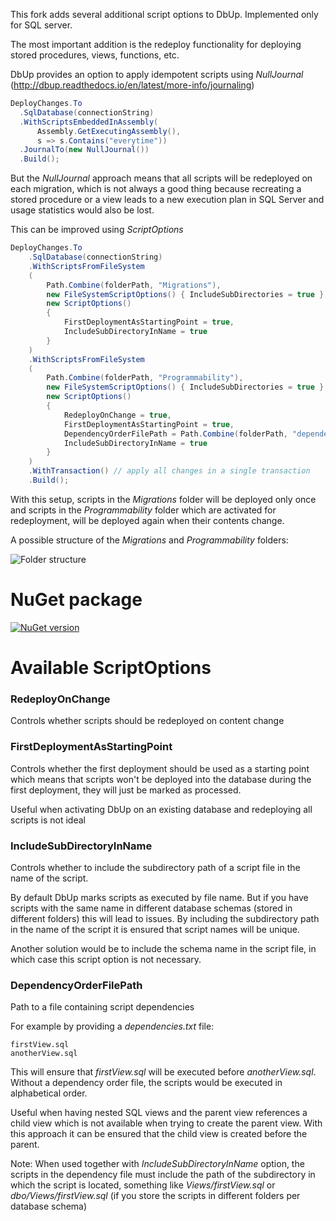 This fork adds several additional script options to DbUp. Implemented only for SQL server.

The most important addition is the redeploy functionality for deploying stored procedures, views, functions, etc. 

DbUp provides an option to apply idempotent scripts using _NullJournal_ (http://dbup.readthedocs.io/en/latest/more-info/journaling)

```csharp
DeployChanges.To
  .SqlDatabase(connectionString)
  .WithScriptsEmbeddedInAssembly(
      Assembly.GetExecutingAssembly(),
      s => s.Contains("everytime"))
  .JournalTo(new NullJournal())
  .Build();
```

But the _NullJournal_ approach means that all scripts will be redeployed on each migration, which is not always a good thing because recreating a stored procedure or a view leads to a new execution plan in SQL Server and usage statistics would also be lost. 

This can be improved using _ScriptOptions_

```csharp
DeployChanges.To
    .SqlDatabase(connectionString)
    .WithScriptsFromFileSystem
    (
        Path.Combine(folderPath, "Migrations"), 
        new FileSystemScriptOptions() { IncludeSubDirectories = true },
        new ScriptOptions()
        {
            FirstDeploymentAsStartingPoint = true,
            IncludeSubDirectoryInName = true
        }
    )
    .WithScriptsFromFileSystem
    (
        Path.Combine(folderPath, "Programmability"),
        new FileSystemScriptOptions() { IncludeSubDirectories = true },
        new ScriptOptions()
        {
            RedeployOnChange = true,
            FirstDeploymentAsStartingPoint = true,
            DependencyOrderFilePath = Path.Combine(folderPath, "dependencies.txt"),
            IncludeSubDirectoryInName = true
        }
    )
    .WithTransaction() // apply all changes in a single transaction
    .Build();
```

With this setup, scripts in the _Migrations_ folder will be deployed only once and scripts in the _Programmability_ folder which are activated for redeployment, will be deployed again when their contents change. 

A possible structure of the _Migrations_ and _Programmability_ folders:

![Folder structure](https://raw.githubusercontent.com/szilarddavid/dbup.onchange/master/docs/images/onchange.png)

# NuGet package

[![NuGet version](https://badge.fury.io/nu/dbup.onchange-sqlserver.svg)](https://badge.fury.io/nu/dbup.onchange-sqlserver)

# Available ScriptOptions

### RedeployOnChange

Controls whether scripts should be redeployed on content change

### FirstDeploymentAsStartingPoint 

Controls whether the first deployment should be used as a starting point which means that scripts won't be deployed into the database during the first deployment, they will just be marked as processed. 

Useful when activating DbUp on an existing database and redeploying all scripts is not ideal

### IncludeSubDirectoryInName

Controls whether to include the subdirectory path of a script file in the name of the script.

By default DbUp marks scripts as executed by file name. But if you have scripts with the same name in different database schemas (stored in different folders) this will lead to issues. By including the subdirectory path in the name of the script it is ensured that script names will be unique.

Another solution would be to include the schema name in the script file, in which case this script option is not necessary.

### DependencyOrderFilePath 

Path to a file containing script dependencies

For example by providing a _dependencies.txt_ file:

```
firstView.sql
anotherView.sql
```

This will ensure that  _firstView.sql_ will be executed before _anotherView.sql_. Without a dependency order file, the scripts would be executed in alphabetical order.

Useful when having nested SQL views and the parent view references a child view which is not available when trying to create the parent view. With this approach it can be ensured that the child view is created before the parent.

Note: When used together with _IncludeSubDirectoryInName_ option, the scripts in the dependency file must include the path of the subdirectory in which the script is located, something like _Views/firstView.sql_ or _dbo/Views/firstView.sql_ (if you store the scripts in different folders per database schema)
